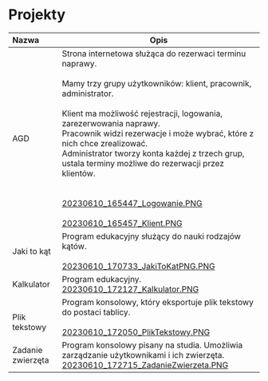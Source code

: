# Projekty


| Nazwa               | Opis                                                                                                                                                                                                                                                                                                                                                                                                                                                                                                                                                                                                  |
| :-------------------- | ------------------------------------------------------------------------------------------------------------------------------------------------------------------------------------------------------------------------------------------------------------------------------------------------------------------------------------------------------------------------------------------------------------------------------------------------------------------------------------------------------------------------------------------------------------------------------------------------------- |
| AGD                 | Strona internetowa służąca do rezerwaci terminu naprawy.<br /><br />Mamy trzy grupy użytkowników: klient, pracownik, administrator. <br /><br />Klient ma możliwość rejestracji, logowania, zarezerwowania naprawy. <br />Pracownik widzi rezerwacje i może wybrać, które z nich chce zrealizować. <br />Administrator tworzy konta każdej z trzech grup, ustala terminy możliwe do rezerwacji przez klientów.<br /><br /><br />[20230610_165447_Logowanie.PNG](assets/20230610_165447_Logowanie.PNG)<br /><br />[20230610_165457_Klient.PNG](assets/20230610_165457_Klient.PNG)<br /> |
| Jaki to kąt        | Program edukacyjny służący do nauki rodzajów kątów.<br /><br />[20230610_170733_JakiToKatPNG.PNG](assets/20230610_170733_JakiToKatPNG.PNG)<br />                                                                                                                                                                                                                                                                                                                                                                                                                                                |
| Kalkulator          | Program edukacyjny.<br />[20230610_172127_Kalkulator.PNG](assets/20230610_172127_Kalkulator.PNG)<br />                                                                                                                                                                                                                                                                                                                                                                                                                                                                                                |
| <br />Plik tekstowy | Program konsolowy, który eksportuje plik tekstowy do postaci tablicy.<br /><br />[20230610_172050_PlikTekstowy.PNG](assets/20230610_172050_PlikTekstowy.PNG)<br />                                                                                                                                                                                                                                                                                                                                                                                                                                   |
| Zadanie zwierzęta  | Program konsolowy pisany na studia. Umożliwia zarządzanie użytkownikami i ich zwierzęta.<br />[20230610_172715_ZadanieZwierzeta.PNG](assets/20230610_172715_ZadanieZwierzeta.PNG)                                                                                                                                                                                                                                                                                                                                                                                                                 |
